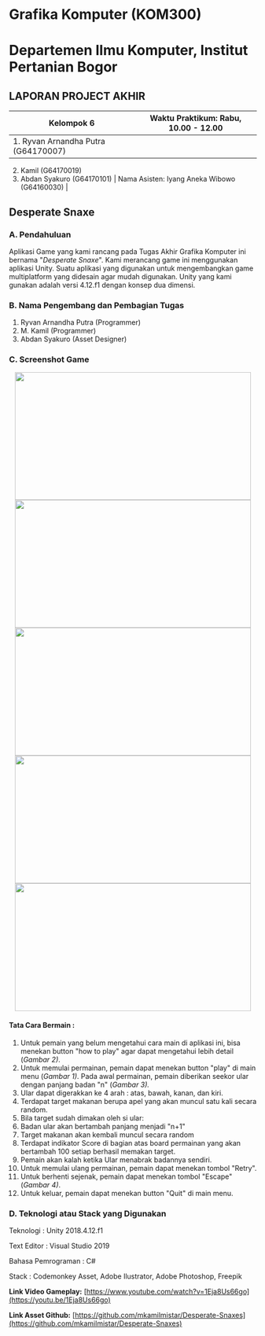 # Grafika Komputer (KOM300)
# Departemen Ilmu Komputer, Institut Pertanian Bogor
## LAPORAN PROJECT AKHIR

| Kelompok 6 | Waktu Praktikum: Rabu, 10.00 - 12.00 |
| --- | --- |
| 1. Ryvan Arnandha Putra (G64170007) 
2. Kamil (G64170019) 
3. Abdan Syakuro (G64170101) | Nama Asisten: Iyang Aneka Wibowo (G64160030)  |

## Desperate Snaxe

### A. Pendahuluan

Aplikasi Game yang kami rancang pada Tugas Akhir Grafika Komputer ini bernama &quot;_Desperate Snaxe_&quot;. Kami merancang game ini menggunakan aplikasi Unity. Suatu aplikasi yang digunakan untuk mengembangkan game multiplatform yang didesain agar mudah digunakan. Unity yang kami gunakan adalah versi 4.12.f1 dengan konsep dua dimensi.

### B. Nama Pengembang dan Pembagian Tugas

1. Ryvan Arnandha Putra (Programmer)
2. M. Kamil (Programmer)
3. Abdan Syakuro (Asset Designer)

### C. Screenshot Game
<p align="center">
  <img width="480" height="260" src="https://user-images.githubusercontent.com/39584996/70387657-53570c00-19da-11ea-9beb-aab740b4eb3a.png">
  <img width="480" height="260" src="https://user-images.githubusercontent.com/39584996/70387658-53570c00-19da-11ea-9b64-e596e17bc1d1.png">
  <img width="480" height="260" src="https://user-images.githubusercontent.com/39584996/70387659-53efa280-19da-11ea-9db4-5940d39c1ab7.png">
  <img width="480" height="260" src="https://user-images.githubusercontent.com/39584996/70387660-53efa280-19da-11ea-9b9b-ed5fc6b8ecd0.png">
  <img width="480" height="260" src="https://user-images.githubusercontent.com/39584996/70387661-53efa280-19da-11ea-857e-84e4abb40291.png">
</p>

#### Tata Cara Bermain :

1. Untuk pemain yang belum mengetahui cara main di aplikasi ini, bisa menekan button &quot;how to play&quot; agar dapat mengetahui lebih detail (_Gambar 2)_.
2. Untuk memulai permainan, pemain dapat menekan button &quot;play&quot; di main menu (_Gambar 1)_. Pada awal permainan, pemain diberikan seekor ular dengan panjang badan &quot;n&quot; (_Gambar 3)._
3. Ular dapat digerakkan ke 4 arah : atas, bawah, kanan, dan kiri.
4. Terdapat target makanan berupa apel yang akan muncul satu kali secara random.
5. Bila target sudah dimakan oleh si ular:
  1. Badan ular akan bertambah panjang menjadi &quot;n+1&quot;
  2. Target makanan akan kembali muncul secara random
6. Terdapat indikator Score di bagian atas board permainan yang akan bertambah 100 setiap berhasil memakan target.
7. Pemain akan kalah ketika Ular menabrak badannya sendiri.
8. Untuk memulai ulang permainan, pemain dapat menekan tombol &quot;Retry&quot;.
9. Untuk berhenti sejenak, pemain dapat menekan tombol &quot;Escape&quot; (_Gambar 4)_.
10. Untuk keluar, pemain dapat menekan button &quot;Quit&quot; di main menu.


### D. Teknologi atau Stack yang Digunakan

Teknologi                                 : Unity 2018.4.12.f1

Text Editor                               : Visual Studio 2019

Bahasa Pemrograman                        : C#

Stack                                     : Codemonkey Asset, Adobe Ilustrator, Adobe Photoshop, Freepik

**Link Video Gameplay:**
[https://www.youtube.com/watch?v=1Eja8Us66go](https://youtu.be/1Eja8Us66go)

**Link Asset Github:**
[https://github.com/mkamilmistar/Desperate-Snaxes](https://github.com/mkamilmistar/Desperate-Snaxes)
